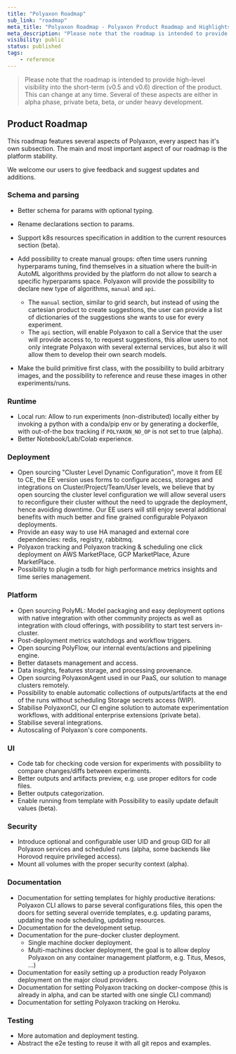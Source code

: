 ```yaml
---
title: "Polyaxon Roadmap"
sub_link: "roadmap"
meta_title: "Polyaxon Roadmap - Polyaxon Product Roadmap and Highlights"
meta_description: "Please note that the roadmap is intended to provide high-level visibility into the short-term direction of the product. This can change at any time."
visibility: public
status: published
tags:
    - reference
---
```


> Please note that the roadmap is intended to provide high-level visibility into the short-term (v0.5 and v0.6) direction of the product. This can change at any time. Several of these aspects are either in alpha phase, private beta, beta, or under heavy development.

## Product Roadmap

This roadmap features several aspects of Polyaxon, every aspect has it's own subsection. 
The main and most important aspect of our roadmap is the platform stability.

We welcome our users to give feedback and suggest updates and additions.

### Schema and parsing

 * Better schema for params with optional typing.
 * Rename declarations section to params.
 * Support k8s resources specification in addition to the current resources section (beta).
 * Add possibility to create manual groups: often time users running hyperparams tuning, 
   find themselves in a situation where the built-in AutoML algorithms provided by the platform do not allow to search a specific hyperparams space. 
   Polyaxon will provide the possibility to declare new type of algorithms, `manual` and `api`.
   
   * The `manual` section, similar to grid search, but instead of using the cartesian product to create suggestions, 
   the user can provide a list of dictionaries of the suggestions she wants to use for every experiment.
   * The `api` section, will enable Polyaxon to call a Service that the user will provide access to, to request suggestions, 
   this allow users to not only integrate Polyaxon with several external services, but also it will allow them to develop their own search models.
 * Make the build primitive first class, with the possibility to build arbitrary images, and the possibility to reference and reuse these images in other experiments/runs. 


### Runtime

 * Local run: Allow to run experiments (non-distributed) locally either by invoking a python with a conda/pip env or by generating a dockerfile, 
   with out-of-the box tracking if `POLYAXON_NO_OP` is not set to true (alpha).
 * Better Notebook/Lab/Colab experience.

### Deployment

 * Open sourcing "Cluster Level Dynamic Configuration", move it from EE to CE, the EE version uses forms to configure access, storages and integrations on Cluster/Project/Team/User levels, 
   we believe that by open sourcing the cluster level configuration we will allow several users to reconfigure their cluster without the need to upgrade the deployment, 
   hence avoiding downtime. 
   Our EE users will still enjoy several additional benefits with much better and fine grained configurable Polyaxon deployments.
 * Provide an easy way to use HA managed and external core dependencies: redis, registry, rabbitmq.
 * Polyaxon tracking and Polyaxon tracking & scheduling one click deployment on AWS MarketPlace, GCP MarketPlace, Azure MarketPlace.
 * Possibility to plugin a tsdb for high performance metrics insights and time series management.

### Platform

 * Open sourcing PolyML: Model packaging and easy deployment options with native integration with other community projects as well as integration with cloud offerings, 
   with possibility to start test servers in-cluster.
 * Post-deployment metrics watchdogs and workflow triggers.
 * Open sourcing PolyFlow, our internal events/actions and pipelining engine.
 * Better datasets management and access.
 * Data insights, features storage, and processing provenance.
 * Open sourcing PolyaxonAgent used in our PaaS, our solution to manage clusters remotely.
 * Possibility to enable automatic collections of outputs/artifacts at the end of the runs without scheduling Storage secrets access (WIP).
 * Stabilise PolyaxonCI, our CI engine solution to automate experimentation workflows, with additional enterprise extensions (private beta).
 * Stabilise several integrations.
 * Autoscaling of Polyaxon's core components.

### UI

 * Code tab for checking code version for experiments with possibility to compare changes/diffs between experiments.
 * Better outputs and artifacts preview, e.g. use proper editors for code files.
 * Better outputs categorization.
 * Enable running from template with Possibility to easily update default values (beta).

### Security

 * Introduce optional and configurable user UID and group GID for all Polyaxon services and scheduled runs (alpha, some backends like Horovod require privileged access).
 * Mount all volumes with the proper security context (alpha).

### Documentation
 
 * Documentation for setting templates for highly productive iterations: Polyaxon CLI allows to parse several configurations files, 
   this open the doors for setting several override templates, e.g. updating params, updating the node scheduling, updating resources.
 * Documentation for the development setup.
 * Documentation for the pure-docker cluster deployment.
   * Single machine docker deployment.
   * Multi-machines docker deployment, the goal is to allow deploy Polyaxon on any container management platform, e.g. Titus, Mesos, ...)
 * Documentation for easily setting up a production ready Polyaxon deployment on the major cloud providers.
 * Documentation for setting Polyaxon tracking on docker-compose (this is already in alpha, and can be started with one single CLI command)
 * Documentation for setting Polyaxon tracking on Heroku.
 
### Testing

 * More automation and deployment testing.
 * Abstract the e2e testing to reuse it with all git repos and examples.
